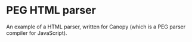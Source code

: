 PEG HTML parser
===============

An example of a HTML parser, written for Canopy (which is a PEG parser compiler for JavaScript).